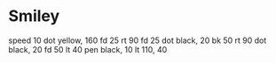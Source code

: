 # Smiley
speed 10
dot yellow, 160
fd 25
rt 90
fd 25
dot black, 20
bk 50
rt 90
dot black, 20
fd 50
lt 40
pen black, 10
lt 110, 40
